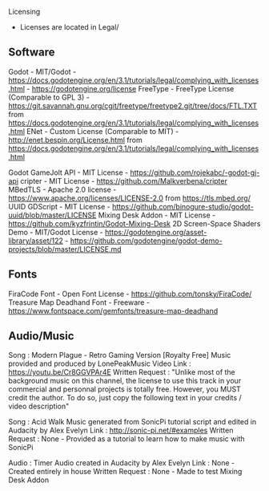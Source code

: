 Licensing

* Licenses are located in Legal/

Software
---------
Godot - MIT/Godot - https://docs.godotengine.org/en/3.1/tutorials/legal/complying_with_licenses.html - https://godotengine.org/license
FreeType - FreeType License (Comparable to GPL 3) - https://git.savannah.gnu.org/cgit/freetype/freetype2.git/tree/docs/FTL.TXT from https://docs.godotengine.org/en/3.1/tutorials/legal/complying_with_licenses.html
ENet - Custom License (Comparable to MIT) - http://enet.bespin.org/License.html from https://docs.godotengine.org/en/3.1/tutorials/legal/complying_with_licenses.html

Godot GameJolt API - MIT License - https://github.com/rojekabc/-godot-gj-api
cripter - MIT License - https://github.com/Malkverbena/cripter
MBedTLS - Apache 2.0 license - https://www.apache.org/licenses/LICENSE-2.0 from https://tls.mbed.org/
UUID GDScript - MIT License - https://github.com/binogure-studio/godot-uuid/blob/master/LICENSE
Mixing Desk Addon - MIT License - https://github.com/kyzfrintin/Godot-Mixing-Desk
2D Screen-Space Shaders Demo - MIT/Godot License - https://godotengine.org/asset-library/asset/122 - https://github.com/godotengine/godot-demo-projects/blob/master/LICENSE.md

Fonts
---------
FiraCode Font - Open Font License - https://github.com/tonsky/FiraCode/
Treasure Map Deadhand Font - Freeware - https://www.fontspace.com/gemfonts/treasure-map-deadhand

Audio/Music
---------
Song : Modern Plague - Retro Gaming Version [Royalty Free]
Music provided and produced by LonePeakMusic 
Video Link : https://youtu.be/Cr8GGVPAr4E
Written Request : "Unlike most of the background music on this channel, the license to use this track in your commercial and personnal projects is totally free. However, you MUST credit the author. To do so, just copy the following text in your credits / video description"

Song : Acid Walk
Music generated from SonicPi tutorial script and edited in Audacity by Alex Evelyn
Link : http://sonic-pi.net/#examples
Written Request : None - Provided as a tutorial to learn how to make music with SonicPi

Audio : Timer
Audio created in Audacity by Alex Evelyn
Link : None - Created entirely in house
Written Request : None - Made to test Mixing Desk Addon